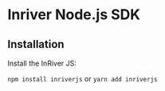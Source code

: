 Inriver Node.js SDK
======================

Installation
------------
Install the InRiver JS:

`npm install inriverjs` or `yarn add inriverjs`
